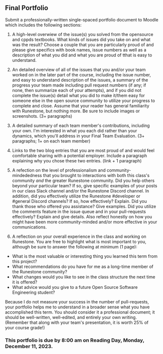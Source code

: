 ## Final Portfolio

Submit a professionally-written single-spaced portfolio document to Moodle which includes the following sections:

1. A high-level overwiew of the issue(s) you solved from the opensource and cppds textbooks. What kinds of issues did you take on and what was the result? Choose a couple that you are particularly proud of and please give specifics with book names, issue numbers as well as a description of what you did and what you are proud of tthat is easy to understand.

2. An detailed overview of all of the issues that you and/or your team worked on in the later part of the course, including the issue number, and easy to understand description of the issues, a summary of the progress your team made including pull request numbers (if any; if none, then summarize each of your attempts), and if you did not complete the issue(s) detail what you did to make it/them easy for someone else in the open source community to utilize your progress to complete and close. Assume that your reader has general familiarity with Runestone, but nothing more. Be sure to include images or screenshots. (3+ paragraphs)

3. A detailed summary of each team member's contributions, including your own. I'm interested in what you each did rather than your dynamics, which you'll address in your Final Team Evaluation. (3+ paragraphs; 1+ on each team member)

4. Links to the two blog entries that you are most proud of and would feel comfortable sharing with a potential employer. Include a paragraph explaining why you chose these two entries. (link + 1 paragraph)

5. A refection on the level of professionalism and community-mindededness that you brought to interactions with both this class's community *and* the greater Runestone community. Did you help others beyond your particular team?  If so, give specific examples of your posts in our class Slack channel and/or the Runestone Discord channel. In addition, did you effectively utilize the Runestone #developer or #general Discord channels? If so, how effectively? Explain. Did you thank those who offered you assistance? Give examples. Did you utilize the comments feature in the issue queue and in your pull-requests effectively? Explain and give details. Also reflect honestly on how you might have been more community-minded and/or more effective in your communications.

6. A reflection on your overall experience in the class and working on Runestone. You are free to highlight what is most important to you, although be sure to answer the following at minimum (1 page):

  - What is the most valuable or interesting thing you learned this term from this project?
  - What recommendations do you have for me as a long-time member of the Runestone community?
  - What changes would you like to see in the class structure the next time it is offered?
  - What advice would you give to a future Open Source Software Engineering student?

Because I do not measure your success in the number of pull-requests, your portfolio helps me to understand in a broader sense what you have accomplished this term. You should consider it a professional document; it should be well-written, well-edited, and entirely your own writing. (Remember that along with your team's presentation, it is worth 25% of your course grade!)

### This portfolio is due by 8:00 am on Reading Day, Monday, December 11, 2023.
